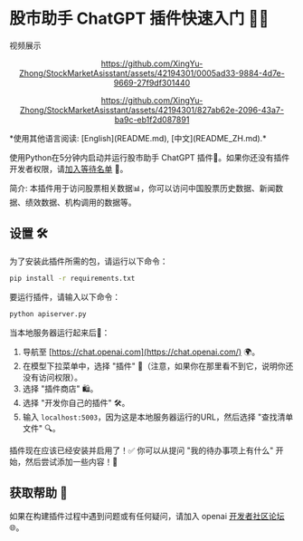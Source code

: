 # 股市助手 ChatGPT 插件快速入门 🚀💼

视频展示
<div align="center">

https://github.com/XingYu-Zhong/StockMarketAsisstant/assets/42194301/0005ad33-9884-4d7e-9669-27f9df301440

</div>

<div align="center">

https://github.com/XingYu-Zhong/StockMarketAsisstant/assets/42194301/827ab62e-2096-43a7-ba9c-eb1f2d087891

</div>
*使用其他语言阅读: [English](README.md), [中文](README_ZH.md).*

使用Python在5分钟内启动并运行股市助手 ChatGPT 插件🐍。如果你还没有插件开发者权限，请[加入等待名单](https://openai.com/waitlist/plugins) 📜。

简介: 本插件用于访问股票相关数据📊，你可以访问中国股票历史数据、新闻数据、绩效数据、机构调用的数据等。

## 设置 🛠

为了安装此插件所需的包，请运行以下命令：

```bash
pip install -r requirements.txt
```

要运行插件，请输入以下命令：

```bash
python apiserver.py
```

当本地服务器运行起来后🏃：

1. 导航至 [https://chat.openai.com](https://chat.openai.com/) 🌍。
2. 在模型下拉菜单中，选择 "插件" 📑（注意，如果你在那里看不到它，说明你还没有访问权限）。
3. 选择 "插件商店" 🛍。
4. 选择 "开发你自己的插件" 🛠。
5. 输入 `localhost:5003`，因为这是本地服务器运行的URL，然后选择 "查找清单文件" 🔍。

插件现在应该已经安装并启用了！✅ 你可以从提问 "我的待办事项上有什么" 开始，然后尝试添加一些内容！📝

## 获取帮助 🙋

如果在构建插件过程中遇到问题或有任何疑问，请加入 openai [开发者社区论坛](https://community.openai.com/c/chat-plugins/20) 🌐。